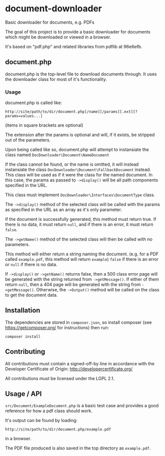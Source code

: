 # document-downloader
 Basic downloader for documents, e.g. PDFs

The goal of this project is to provide a basic downloader for documents which might be downloaded or viewed in a browser.

It's based on "pdf.php" and related libraries from pdflib at 96e6efb.

## document.php

document.php is the top-level file to download documents through. It uses the downloader class for most of it's functionality.

### Usage
document.php is called like:

`http://site/path/to/dir/document.php[/name][/params][.ext][?params=values...]`

(items in square brackets are optional)

The extension after the params is optional and will, if it exists, be stripped
out of the parameters.

Upon being called like so, document.php will attempt to instansiate the class
named `DocDownloader\Document\NameDocument`

If the class cannot be found, or the name is omitted, it will instead
instansiate the class `DocDownloader\Document\FallbackDocument` instead. This
class will be used as if it were the class for the named document. In this
case, the params as passed to `->display()` will be all path components
specified in the URL.

This class must implement `DocDownloader\Interfaces\DocumentType` class.

The `->display()` method of the selected class will be called with the params
as specified in the URL as an array as it's only parameter.

If the document is successfully generated, this method must return true. If
there is no data, it must return `null`, and if there is an error, it must
return `false`.

The `->getName()` method of the selected class will then be called with no
parameters.

This method will either return a string naming the document. (e.g. for a PDF
called `example.pdf`, this method will return `example`) `false` if there
is an error or `null` if there is no data.

If `->display()` or `->getName()` returns false, then a 500 class error page
will be generated with the string returned from `->getMessage()`. If either of
them return `null`, then a 404 page will be generated with the string from
`->getMessage()`. Otherwise, the `->Output()` method will be called on the class
to get the document data.

## Installation
The dependencies are stored in `composer.json`, so install composer (see https://getcomposer.org/ for instructions) then run:

```
composer install
```

## Contributing
All contributions must contain a signed-off-by line in accordance with the Developer Certificate of Origin: http://developercertificate.org/

All contributions must be licensed under the LGPL 2.1.

## Usage / API
`src/Document/ExampleDocument.php` is a basic test case and provides a good reference for how a pdf class should work.

It's output can be found by loading:

`http://site/path/to/dir/document.php/example.pdf`

in a browser.

The PDF file produced is also saved in the top directory as `example.pdf`.
